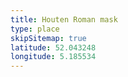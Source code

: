 ```yaml
---
title: Houten Roman mask
type: place
skipSitemap: true
latitude: 52.043248
longitude: 5.185534
---
```


